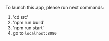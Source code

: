 To launch this app, please run next commands:
1. 'cd src'
2. 'npm run build'
3. 'npm run start'
4. go to `localhost:8080`
